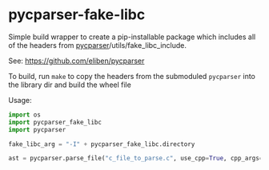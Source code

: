 # pycparser-fake-libc

Simple build wrapper to create a pip-installable package which includes all of the headers from [pycparser](https://github.com/eliben/pycparser)/utils/fake_libc_include.

See: https://github.com/eliben/pycparser

To build, run `make` to copy the headers from the submoduled `pycparser` into the library dir and build the wheel file

Usage:

```python
import os
import pycparser_fake_libc
import pycparser

fake_libc_arg = "-I" + pycparser_fake_libc.directory

ast = pycparser.parse_file("c_file_to_parse.c", use_cpp=True, cpp_args=fake_libc_arg)
```
